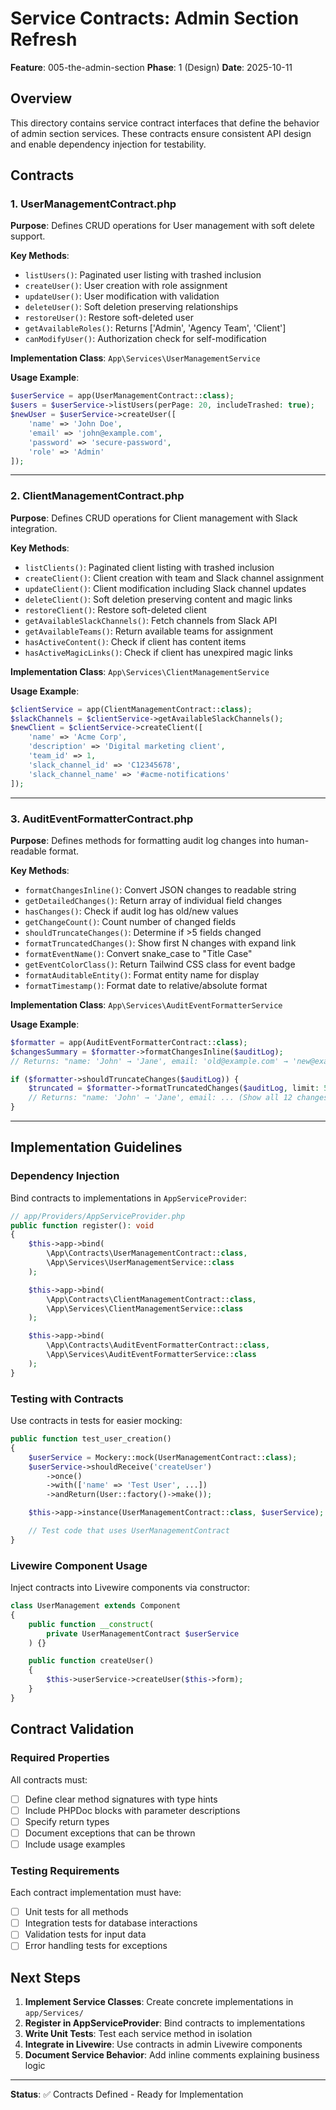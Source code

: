 # Service Contracts: Admin Section Refresh

**Feature**: 005-the-admin-section
**Phase**: 1 (Design)
**Date**: 2025-10-11

## Overview

This directory contains service contract interfaces that define the behavior of admin section services. These contracts ensure consistent API design and enable dependency injection for testability.

## Contracts

### 1. UserManagementContract.php

**Purpose**: Defines CRUD operations for User management with soft delete support.

**Key Methods**:
- `listUsers()`: Paginated user listing with trashed inclusion
- `createUser()`: User creation with role assignment
- `updateUser()`: User modification with validation
- `deleteUser()`: Soft deletion preserving relationships
- `restoreUser()`: Restore soft-deleted user
- `getAvailableRoles()`: Returns ['Admin', 'Agency Team', 'Client']
- `canModifyUser()`: Authorization check for self-modification

**Implementation Class**: `App\Services\UserManagementService`

**Usage Example**:
```php
$userService = app(UserManagementContract::class);
$users = $userService->listUsers(perPage: 20, includeTrashed: true);
$newUser = $userService->createUser([
    'name' => 'John Doe',
    'email' => 'john@example.com',
    'password' => 'secure-password',
    'role' => 'Admin'
]);
```

---

### 2. ClientManagementContract.php

**Purpose**: Defines CRUD operations for Client management with Slack integration.

**Key Methods**:
- `listClients()`: Paginated client listing with trashed inclusion
- `createClient()`: Client creation with team and Slack channel assignment
- `updateClient()`: Client modification including Slack channel updates
- `deleteClient()`: Soft deletion preserving content and magic links
- `restoreClient()`: Restore soft-deleted client
- `getAvailableSlackChannels()`: Fetch channels from Slack API
- `getAvailableTeams()`: Return available teams for assignment
- `hasActiveContent()`: Check if client has content items
- `hasActiveMagicLinks()`: Check if client has unexpired magic links

**Implementation Class**: `App\Services\ClientManagementService`

**Usage Example**:
```php
$clientService = app(ClientManagementContract::class);
$slackChannels = $clientService->getAvailableSlackChannels();
$newClient = $clientService->createClient([
    'name' => 'Acme Corp',
    'description' => 'Digital marketing client',
    'team_id' => 1,
    'slack_channel_id' => 'C12345678',
    'slack_channel_name' => '#acme-notifications'
]);
```

---

### 3. AuditEventFormatterContract.php

**Purpose**: Defines methods for formatting audit log changes into human-readable format.

**Key Methods**:
- `formatChangesInline()`: Convert JSON changes to readable string
- `getDetailedChanges()`: Return array of individual field changes
- `hasChanges()`: Check if audit log has old/new values
- `getChangeCount()`: Count number of changed fields
- `shouldTruncateChanges()`: Determine if >5 fields changed
- `formatTruncatedChanges()`: Show first N changes with expand link
- `formatEventName()`: Convert snake_case to "Title Case"
- `getEventColorClass()`: Return Tailwind CSS class for event badge
- `formatAuditableEntity()`: Format entity name for display
- `formatTimestamp()`: Format date to relative/absolute format

**Implementation Class**: `App\Services\AuditEventFormatterService`

**Usage Example**:
```php
$formatter = app(AuditEventFormatterContract::class);
$changesSummary = $formatter->formatChangesInline($auditLog);
// Returns: "name: 'John' → 'Jane', email: 'old@example.com' → 'new@example.com'"

if ($formatter->shouldTruncateChanges($auditLog)) {
    $truncated = $formatter->formatTruncatedChanges($auditLog, limit: 5);
    // Returns: "name: 'John' → 'Jane', email: ... (Show all 12 changes)"
}
```

---

## Implementation Guidelines

### Dependency Injection

Bind contracts to implementations in `AppServiceProvider`:

```php
// app/Providers/AppServiceProvider.php
public function register(): void
{
    $this->app->bind(
        \App\Contracts\UserManagementContract::class,
        \App\Services\UserManagementService::class
    );

    $this->app->bind(
        \App\Contracts\ClientManagementContract::class,
        \App\Services\ClientManagementService::class
    );

    $this->app->bind(
        \App\Contracts\AuditEventFormatterContract::class,
        \App\Services\AuditEventFormatterService::class
    );
}
```

### Testing with Contracts

Use contracts in tests for easier mocking:

```php
public function test_user_creation()
{
    $userService = Mockery::mock(UserManagementContract::class);
    $userService->shouldReceive('createUser')
        ->once()
        ->with(['name' => 'Test User', ...])
        ->andReturn(User::factory()->make());

    $this->app->instance(UserManagementContract::class, $userService);

    // Test code that uses UserManagementContract
}
```

### Livewire Component Usage

Inject contracts into Livewire components via constructor:

```php
class UserManagement extends Component
{
    public function __construct(
        private UserManagementContract $userService
    ) {}

    public function createUser()
    {
        $this->userService->createUser($this->form);
    }
}
```

## Contract Validation

### Required Properties

All contracts must:
- [ ] Define clear method signatures with type hints
- [ ] Include PHPDoc blocks with parameter descriptions
- [ ] Specify return types
- [ ] Document exceptions that can be thrown
- [ ] Include usage examples

### Testing Requirements

Each contract implementation must have:
- [ ] Unit tests for all methods
- [ ] Integration tests for database interactions
- [ ] Validation tests for input data
- [ ] Error handling tests for exceptions

## Next Steps

1. **Implement Service Classes**: Create concrete implementations in `app/Services/`
2. **Register in AppServiceProvider**: Bind contracts to implementations
3. **Write Unit Tests**: Test each service method in isolation
4. **Integrate in Livewire**: Use contracts in admin Livewire components
5. **Document Service Behavior**: Add inline comments explaining business logic

---

**Status**: ✅ Contracts Defined - Ready for Implementation
